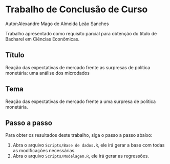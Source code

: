 # Trabalho de Conclusão de Curso

Autor:Alexandre Mago de Almeida Leão Sanches

Trabalho apresentado como requisito parcial para obtenção do título de Bacharel em Ciências Econômicas.

## Título

Reação das expectativas de mercado frente as surpresas de política monetária: uma análise dos microdados

## Tema

Reação das expectativas de mercado frente a uma surpresa de política monetária. 

## Passo a passo

Para obter os resultados deste trabalho, siga o passo a passo abaixo:

1. Abra o arquivo `Scripts/Base de dados.R`, ele irá gerar a base com todas as modificações necessárias.
2. Abra o arquivo `Scripts/Modelagem.R`, ele irá gerar as regressões.

